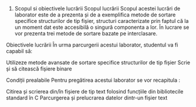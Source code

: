 1. Scopul si obiectivele lucrării
Scopul lucrării
Scopul acestei lucrări de laborator este de a prezenta și de a exemplifica metode de sortare specifice structurilor de tip fișier, structuri caracterizate prin faptul că la un moment dat este accesibilă o singură componenta a lor. În lucrare se vor prezenta trei metode de sortare bazate pe interclasare.

Obiectivele lucrării
În urma parcurgerii acestui laborator, studentul va fi capabil să:

Utilizeze metode avansate de sortare specifice structurilor de tip fișier
Scrie și să citească fișiere binare


Condiții prealabile
Pentru pregătirea acestui laborator se vor recapitula :

Citirea și scrierea din/în fișiere de tip text folosind funcțiile din bibliotecile standard în C
Parcurgerea și prelucrarea datelor dintr-un fișier text